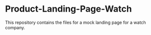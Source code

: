 # Product-Landing-Page-Watch
This repository contains the files for a mock landing page for a watch company.  
